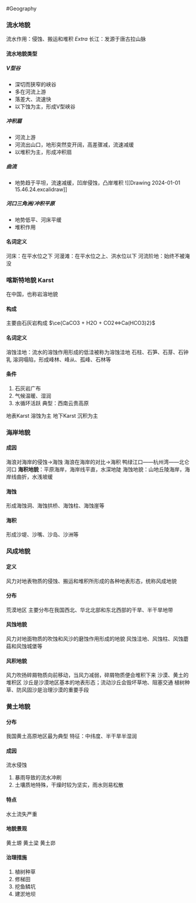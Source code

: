 #Geography 
### 流水地貌
流水作用：侵蚀、搬运和堆积
*Extra* 长江：发源于唐古拉山脉
#### 流水地貌类型
##### V型谷
- 深切而狭窄的峡谷
- 多在河流上游
- 落差大、流速快
- 以下蚀为主，形成V型峡谷
##### 冲积扇
- 河流上游
- 河流出山口，地形突然变开阔，高差骤减，流速减缓
- 以堆积为主，形成冲积扇
##### 曲流
- 地势趋于平坦，流速减缓，凹岸侵蚀，凸岸堆积
![[Drawing 2024-01-01 15.46.24.excalidraw]]
##### 河口三角洲/冲积平原
- 地势低平、河床平缓
- 堆积作用

#### 名词定义
河床：在平水位之下
河漫滩：在平水位之上、洪水位以下
河流阶地：始终不被淹没
### 喀斯特地貌 Karst
在中国，也称岩溶地貌
#### 构成
主要由石灰岩构成 $\ce{CaCO3 + H2O + CO2<=>Ca(HCO3)2}$
#### 名词定义
溶蚀洼地：流水的溶蚀作用形成的低洼被称为溶蚀洼地
石柱、石笋、石芽、石钟乳
溶洞塌陷，形成峰林、峰从、孤峰、石林等
#### 条件
1. 石灰岩广布
2. 气候温暖、湿润
3. 水循环活跃
典型：西南云贵高原

地表Karst 溶蚀为主
地下Karst 沉积为主
### 海岸地貌
#### 成因
海浪对海岸的侵蚀$\longrightarrow$海蚀
海浪在海岸的对比$\longrightarrow$海积
鸭绿江口——杭州湾——北仑河口
**海积地貌**：平原海岸，海岸线平直，水深地陡
海蚀地貌：山地丘陵海岸，海岸线曲折，水浅坡缓
#### 海蚀
形成海蚀洞、海蚀拱桥、海蚀柱、海蚀崖等
#### 海积
形成沙堤、沙嘴、沙岛、沙洲等
### 风成地貌
#### 定义
风力对地表物质的侵蚀、搬运和堆积所形成的各种地表形态，统称风成地貌
#### 分布
荒漠地区
主要分布在我国西北、华北北部和东北西部的干旱、半干旱地带
#### 风蚀地貌
风力对地面物质的吹蚀和风沙的磨蚀作用形成的地貌
风蚀洼地、风蚀柱、风蚀蘑菇和风蚀城堡等
#### 风积地貌
风力吹扬碎屑物质向前移动，当风力减弱，碎屑物质便会堆积下来
沙漠、黄土的堆积区
沙丘是沙漠地区基本的地表形态；流动沙丘会毁坏草地、阻塞交通
植树种草、防风固沙是治理沙漠的重要手段
### 黄土地貌
#### 分布
我国黄土高原地区最为典型
特征：中纬度、半干旱半湿润
#### 成因
流水侵蚀
1. 暴雨导致的流水冲刷
2. 土壤质地特殊，干燥时较为坚实，雨水则易松散
#### 特点
水土流失严重
#### 地貌景观
黄土塬 黄土梁 黄土峁
#### 治理措施
1. 植树种草
2. 修梯田
3. 挖鱼鳞坑
4. 建淤地坝